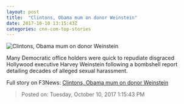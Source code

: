 ```yaml
---
layout: post
title:  "Clintons, Obama mum on donor Weinstein"
date: 2017-10-10 13:15:43Z
categories: cnn-com-top-stories
---
```


![Clintons, Obama mum on donor Weinstein](http://i2.cdn.cnn.com/cnnnext/dam/assets/171009105637-harvey-weinstein-hillary-clinton-2012-super-tease.jpg)

Many Democratic office holders were quick to repudiate disgraced Hollywood executive Harvey Weinstein following a bombshell report detailing decades of alleged sexual harassment.


Full story on F3News: [Clintons, Obama mum on donor Weinstein](http://www.f3nws.com/n/hRGqvC)

> Posted on: Tuesday, October 10, 2017 1:15:43 PM
